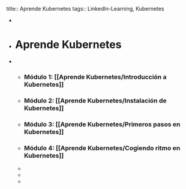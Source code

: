 title:: Aprende Kubernetes
tags:: LinkedIn-Learning, Kubernetes

-
- # Aprende Kubernetes
-
	- ### Módulo 1: [[Aprende Kubernetes/Introducción a Kubernetes]]
	- ### Módulo 2: [[Aprende Kubernetes/Instalación de Kubernetes]]
	- ### Módulo 3: [[Aprende Kubernetes/Primeros pasos en Kubernetes]]
	- ### Módulo 4: [[Aprende Kubernetes/Cogiendo ritmo en Kubernetes]]
	-
	-
	-